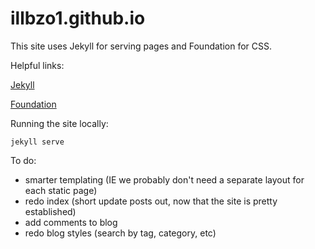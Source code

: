 # illbzo1.github.io
This site uses Jekyll for serving pages and Foundation for CSS.

Helpful links:

[Jekyll](http://jekyllrb.com/)

[Foundation](http://foundation.zurb.com/)

Running the site locally:

    jekyll serve

To do:

* smarter templating (IE we probably don't need a separate layout for each static page)
* redo index (short update posts out, now that the site is pretty established)
* add comments to blog
* redo blog styles (search by tag, category, etc)